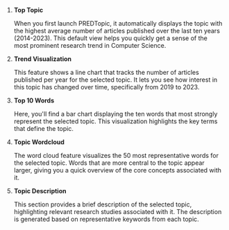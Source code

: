 1. **Top Topic**
   
   When you first launch PREDTopic, it automatically displays the topic with the highest average number of articles published over the last ten years (2014-2023). This default view helps you quickly get a sense of the most prominent research trend in Computer Science.


2. **Trend Visualization**
   
   This feature shows a line chart that tracks the number of articles published per year for the selected topic. It lets you see how interest in this topic has changed over time, specifically from 2019 to 2023.


3. **Top 10 Words**
   
   Here, you'll find a bar chart displaying the ten words that most strongly represent the selected topic. This visualization highlights the key terms that define the topic.


4. **Topic Wordcloud**
   
   The word cloud feature visualizes the 50 most representative words for the selected topic. Words that are more central to the topic appear larger, giving you a quick overview of the core concepts associated with it.


5. **Topic Description**
   
   This section provides a brief description of the selected topic, highlighting relevant research studies associated with it. The description is generated based on representative keywords from each topic.

